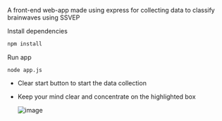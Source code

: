 A front-end web-app made using express for collecting data to classify brainwaves using SSVEP

Install dependencies
```sh
npm install
```

Run app
```
node app.js
```
* Clear start button to start the data collection
* Keep your mind clear and concentrate on the highlighted box
  
  ![image](https://github.com/user-attachments/assets/0049928d-4e13-4171-be7b-30a2ac7c1b6d)
